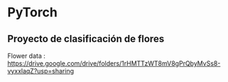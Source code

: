 # PyTorch
## Proyecto de clasificación de flores

Flower data : https://drive.google.com/drive/folders/1rHMTTzWT8mV8gPrQbyMvSs8-vyxxlaqZ?usp=sharing
